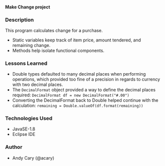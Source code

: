 #### Make Change project

### Description

This program calculates change for a purchase.

- Static variables keep track of item price, amount tendered, and remaining change.
- Methods help isolate functional components.

### Lessons Learned

- Double types defaulted to many decimal places when performing operations, which provided too fine of a precision in regards to currency with two decimal places.
- The `DecimalFormat` object provided a way to define the decimal places required: `DecimalFormat df = new DecimalFormat("#.00")`
- Converting the DecimalFormat back to Double helped continue with the calculation: `remaining = Double.valueOf(df.format(remaining))`

### Technologies Used

- JavaSE-1.8
- Eclipse IDE

### Author

- Andy Cary (@acary)
